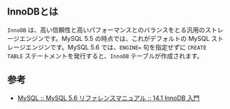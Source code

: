 ## InnoDBとは
`InnoDB` は、高い信頼性と高いパフォーマンスとのバランスをとる汎用のストレージエンジンです。MySQL 5.5 の時点では、これがデフォルトの MySQL ストレージエンジンです。MySQL 5.6 では、`ENGINE=` 句を指定せずに `CREATE TABLE` ステートメントを発行すると、`InnoDB` テーブルが作成されます。

## 参考
- [MySQL :: MySQL 5.6 リファレンスマニュアル :: 14.1 InnoDB 入門](https://dev.mysql.com/doc/refman/5.6/ja/innodb-introduction.html)
